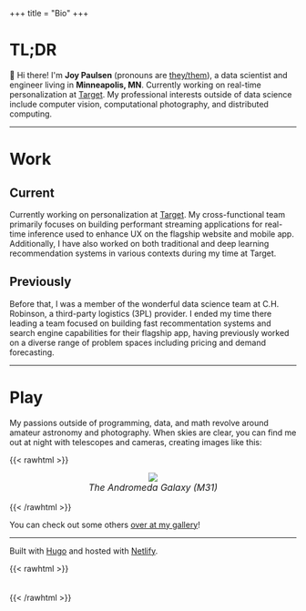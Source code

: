 +++
title = "Bio"
+++

# TL;DR

👋 Hi there! I'm **Joy Paulsen** (pronouns are [they/them](https://pronoun.is/they/)), a data scientist and engineer living in **Minneapolis, MN**. Currently working on real-time personalization at [Target](https://tech.target.com/). My professional interests outside of data science include computer vision, computational photography, and distributed computing.

---

# Work

## Current

Currently working on personalization at [Target](https://tech.target.com/). My cross-functional team primarily focuses on building performant streaming applications for real-time inference used to enhance UX on the flagship website and mobile app. Additionally, I have also worked on both traditional and deep learning recommendation systems in various contexts during my time at Target.

## Previously

Before that, I was a member of the wonderful data science team at C.H. Robinson, a third-party logistics (3PL) provider.  I ended my time there leading a team focused on building fast recommentation systems and search engine capabilities for their flagship app, having previously worked on a diverse range of problem spaces including pricing and demand forecasting.


---


# Play

My passions outside of programming, data, and math revolve around amateur astronomy and photography. When skies are clear, you can find me out at night with telescopes and cameras, creating images like this:

{{< rawhtml >}}
<!-- <figure style="margin-bottom: 1rem; display: flex; flex-direction: column; align-items: center;">
  <img src="/images/north_america_nebula.jpg" style="max-width: 350px">
  <figcaption style="text-align: center; font-style: italic; font-size: medium;">The "North America" Nebula (IC 1805)</figcaption>
</figure> -->

<figure style="margin-bottom: 1rem; display: flex; flex-direction: column; align-items: center;">
  <img src="/images/andromeda.jpg" style="max-width: 350px">
  <figcaption style="text-align: center; font-style: italic; font-size: medium;">The Andromeda Galaxy (M31)</figcaption>
</figure>
{{< /rawhtml >}}

You can check out some others [over at my gallery](https://www.starlitjoy.com/)!

---

Built with [Hugo](https://gohugo.io/) and hosted with [Netlify](https://www.netlify.com/).


{{< rawhtml >}}
<br />
<br />
<br />
{{< /rawhtml >}}

